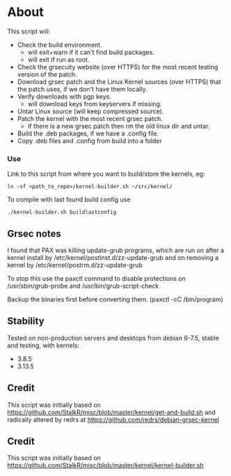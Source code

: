 About
==============
 
This script will:
 
 - Check the build environment.
	- will exit+warn if it can't find build packages.
	- will exit if run as root.
 - Check the grsecuity website (over HTTPS) for the most recent testing version of the patch. 
 - Download grsec patch and the Linux Kernel sources (over HTTPS) that the patch uses, if we don't have them locally. 
 - Verify downloads with pgp keys.
	- will download keys from keyservers if missing.
 - Untar Linux source (will keep compressed source).
 - Patch the kernel with the most recent grsec patch.
	- if there is a new grsec patch then rm the old linux dir and untar.
 - Build the .deb packages, if we have a .config file.
 - Copy .deb files and .config from build into a folder

### Use
 
Link to this script from where you want to build/store the kernels, eg:

```
ln -sf <path_to_repo>/kernel-builder.sh ~/src/kernel/
```

To compile with last found build config use 

```
./kernel-builder.sh buildlastconfig
```

Grsec notes
-----------
I found that PAX was killing update-grub programs, which are run on after a kernel install by /etc/kernel/postinst.d/zz-update-grub and on removing a kernel by /etc/kernel/postrm.d/zz-update-grub

To stop this use the paxctl command to disable protections on /usr/sbin/grub-probe and /usr/bin/grub-script-check

Backup the binaries first before converting them. (paxctl -cC /bin/program) 

Stability
---------

Tested on non-production servers and desktops from debian 6-7.5, stable and testing, with kernels:
 - 3.8.5
 - 3.13.5

Credit
---------
This script was initially based on https://github.com/StalkR/misc/blob/master/kernel/get-and-build.sh and radically altered by redrs at https://github.com/redrs/debian-grsec-kernel

Credit
-------
This script was initially based on https://github.com/StalkR/misc/blob/master/kernel/kernel-builder.sh

